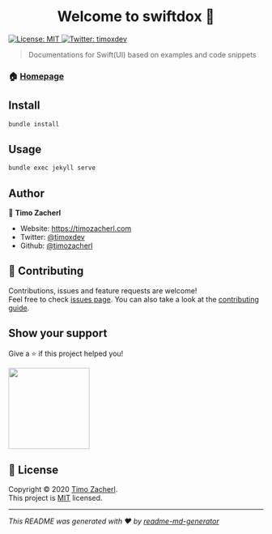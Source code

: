 <h1 align="center">Welcome to swiftdox 👋</h1>
<p>
  <a href="LICENSE" target="_blank">
    <img alt="License: MIT" src="https://img.shields.io/badge/License-MIT-yellow.svg" />
  </a>
  <a href="https://twitter.com/timoxdev" target="_blank">
    <img alt="Twitter: timoxdev" src="https://img.shields.io/twitter/follow/timoxdev.svg?style=social" />
  </a>
</p>

>  Documentations for Swift(UI) based on examples and code snippets 

### 🏠 [Homepage](https://swiftdox.dev)

## Install

```sh
bundle install
```

## Usage

```sh
bundle exec jekyll serve
```

## Author

👤 **Timo Zacherl**

* Website: https://timozacherl.com
* Twitter: [@timoxdev](https://twitter.com/timoxdev)
* Github: [@timozacherl](https://github.com/timozacherl)

## 🤝 Contributing

Contributions, issues and feature requests are welcome!<br />Feel free to check [issues page](https://github.com/TimoZacherl/swiftdox/issues). You can also take a look at the [contributing guide](CONTRIBUTING.md).

## Show your support

Give a ⭐️ if this project helped you!

<a href="https://www.patreon.com/timozacherl">
  <img src="https://c5.patreon.com/external/logo/become_a_patron_button@2x.png" width="160">
</a>

## 📝 License

Copyright © 2020 [Timo Zacherl](https://github.com/timozacherl).<br />
This project is [MIT](LICENSE) licensed.

***
_This README was generated with ❤️ by [readme-md-generator](https://github.com/kefranabg/readme-md-generator)_